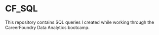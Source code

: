# CF_SQL
This repository contains SQL queries I created while working through the CareerFoundry Data Analytics bootcamp.
